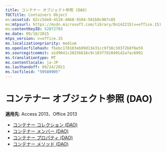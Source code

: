 ```yaml
---
title: コンテナー オブジェクト参照 (DAO)
TOCTitle: Containers Object
ms:assetid: 62cc5de0-4528-4068-9104-581b0c987c05
ms:mtpsurl: https://msdn.microsoft.com/library/Dn142215(v=office.15)
ms:contentKeyID: 52072703
ms.date: 09/18/2015
mtps_version: v=office.15
ms.localizationpriority: medium
ms.openlocfilehash: fbebc178103eb89d13e31cc9f38c3d372b8f6e59
ms.sourcegitcommit: a1d9041c20256616c9c183f7d1049142a7ac6991
ms.translationtype: MT
ms.contentlocale: ja-JP
ms.lasthandoff: 09/24/2021
ms.locfileid: "59589905"
---
```

# <a name="containers-object-reference-dao"></a>コンテナー オブジェクト参照 (DAO)

**適用先**: Access 2013、Office 2013

- [コンテナー コレクション (DAO)](containers-collection-dao.md)
- [コンテナー メンバー (DAO)](containers-members-dao.md)
- [コンテナー プロパティ (DAO)](containers-properties-dao.md)
- [コンテナー メソッド (DAO)](containers-methods-dao.md)

